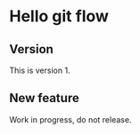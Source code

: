 # Hello git flow

## Version

This is version 1.

## New feature

Work in progress, do not release.
